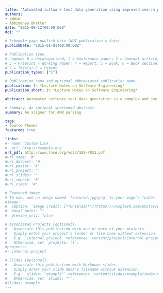 ```yaml
---
title: "Automated software test data generation using improved search procedure"
authors:
- admin
- Abhimanyu Bhatter
date: "2015-08-12T00:00:00Z"
doi: ""

# Schedule page publish date (NOT publication's date).
publishDate: "2015-01-01T00:00:00Z"

# Publication type.
# Legend: 0 = Uncategorized; 1 = Conference paper; 2 = Journal article;
# 3 = Preprint / Working Paper; 4 = Report; 5 = Book; 6 = Book section;
# 7 = Thesis; 8 = Patent
publication_types: ["1"]

# Publication name and optional abbreviated publication name.
publication: In *Lecture Notes on Software Engineering*
publication_short: In *Lecture Notes on Software Engineering*

abstract: Automated software test data generation is a complex and one of the most challenging task. Generation of test data manually is tedious and error-prone. The base algorithm, which has been improved in this paper involves redundant and un-necessary execution cycles. In this paper, we have proposed an efficient search procedure that reduces the time complexity of test data generation significantly. Our experiments conducted on varying sizes of source code showing ratio of execution time of automated test data generation using Basic Search Procedure and our Improved Search Procedure conclude that, with the increase of source code size, test data generation takes place in lesser time using our improved search procedure. 

# Summary. An optional shortened abstract.
summary: An aligner for AMR parsing

tags:
- Source Themes
featured: true

links:
#- name: Custom Link
#  url: http://example.org
url_pdf: http://www.lnse.org/vol3/181-P031.pdf
#url_code: '#'
#url_dataset: '#'
#url_poster: '#'
#url_project: ''
#url_slides: ''
#url_source: '#'
#url_video: '#'

# Featured image
# To use, add an image named `featured.jpg/png` to your page's folder.
#image:
#  caption: 'Image credit: [**Unsplash**](https://unsplash.com/photos/pLCdAaMFLTE)'
#  focal_point: ""
#  preview_only: false

# Associated Projects (optional).
#   Associate this publication with one or more of your projects.
#   Simply enter your project's folder or file name without extension.
#   E.g. `internal-project` references `content/project/internal-project/index.md`.
#   Otherwise, set `projects: []`.
#projects:
#- internal-project

# Slides (optional).
#   Associate this publication with Markdown slides.
#   Simply enter your slide deck's filename without extension.
#   E.g. `slides: "example"` references `content/slides/example/index.md`.
#   Otherwise, set `slides: ""`.
#slides: example
---
```

